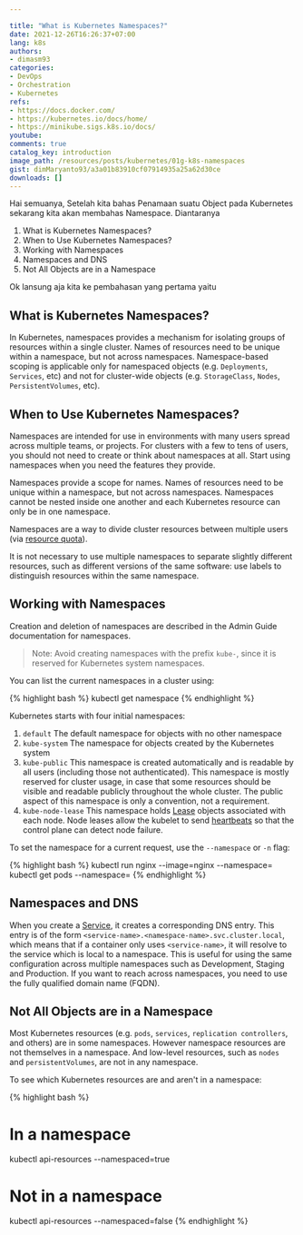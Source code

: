 ```yaml
---

title: "What is Kubernetes Namespaces?"
date: 2021-12-26T16:26:37+07:00
lang: k8s
authors:
- dimasm93
categories:
- DevOps
- Orchestration
- Kubernetes
refs: 
- https://docs.docker.com/
- https://kubernetes.io/docs/home/
- https://minikube.sigs.k8s.io/docs/
youtube: 
comments: true
catalog_key: introduction
image_path: /resources/posts/kubernetes/01g-k8s-namespaces
gist: dimMaryanto93/a3a01b83910cf07914935a25a62d30ce
downloads: []
---
```


Hai semuanya, Setelah kita bahas Penamaan suatu Object pada Kubernetes sekarang kita akan membahas Namespace. Diantaranya

1. What is Kubernetes Namespaces?
2. When to Use Kubernetes Namespaces?
3. Working with Namespaces
4. Namespaces and DNS
5. Not All Objects are in a Namespace

Ok lansung aja kita ke pembahasan yang pertama yaitu

<!--more-->

## What is Kubernetes Namespaces?

In Kubernetes, namespaces provides a mechanism for isolating groups of resources within a single cluster. Names of resources need to be unique within a namespace, but not across namespaces. Namespace-based scoping is applicable only for namespaced objects (e.g. `Deployments`, `Services`, etc) and not for cluster-wide objects (e.g. `StorageClass`, `Nodes`, `PersistentVolumes`, etc).

## When to Use Kubernetes Namespaces?

Namespaces are intended for use in environments with many users spread across multiple teams, or projects. For clusters with a few to tens of users, you should not need to create or think about namespaces at all. Start using namespaces when you need the features they provide.

Namespaces provide a scope for names. Names of resources need to be unique within a namespace, but not across namespaces. Namespaces cannot be nested inside one another and each Kubernetes resource can only be in one namespace.

Namespaces are a way to divide cluster resources between multiple users (via [resource quota](https://kubernetes.io/docs/concepts/policy/resource-quotas/)).

It is not necessary to use multiple namespaces to separate slightly different resources, such as different versions of the same software: use labels to distinguish resources within the same namespace.

## Working with Namespaces

Creation and deletion of namespaces are described in the Admin Guide documentation for namespaces.

> Note: Avoid creating namespaces with the prefix `kube-`, since it is reserved for Kubernetes system namespaces.

You can list the current namespaces in a cluster using:

{% highlight bash %}
kubectl get namespace
{% endhighlight %}

Kubernetes starts with four initial namespaces:

1. `default` The default namespace for objects with no other namespace
2. `kube-system` The namespace for objects created by the Kubernetes system
3. `kube-public` This namespace is created automatically and is readable by all users (including those not authenticated). This namespace is mostly reserved for cluster usage, in case that some resources should be visible and readable publicly throughout the whole cluster. The public aspect of this namespace is only a convention, not a requirement.
4. `kube-node-lease` This namespace holds [Lease](https://kubernetes.io/docs/reference/kubernetes-api/cluster-resources/lease-v1/) objects associated with each node. Node leases allow the kubelet to send [heartbeats](https://kubernetes.io/docs/concepts/architecture/nodes/#heartbeats) so that the control plane can detect node failure.

To set the namespace for a current request, use the `--namespace` or `-n` flag:

{% highlight bash %}
kubectl run nginx --image=nginx --namespace=<insert-namespace-name-here>
kubectl get pods --namespace=<insert-namespace-name-here>
{% endhighlight %}

## Namespaces and DNS

When you create a [Service](https://kubernetes.io/docs/concepts/services-networking/service/), it creates a corresponding DNS entry. This entry is of the form `<service-name>.<namespace-name>.svc.cluster.local`, which means that if a container only uses `<service-name>`, it will resolve to the service which is local to a namespace. This is useful for using the same configuration across multiple namespaces such as Development, Staging and Production. If you want to reach across namespaces, you need to use the fully qualified domain name (FQDN).

## Not All Objects are in a Namespace

Most Kubernetes resources (e.g. `pods`, `services`, `replication controllers`, and others) are in some namespaces. However namespace resources are not themselves in a namespace. And low-level resources, such as `nodes` and `persistentVolumes`, are not in any namespace.

To see which Kubernetes resources are and aren't in a namespace:

{% highlight bash %}
# In a namespace
kubectl api-resources --namespaced=true

# Not in a namespace
kubectl api-resources --namespaced=false
{% endhighlight %}